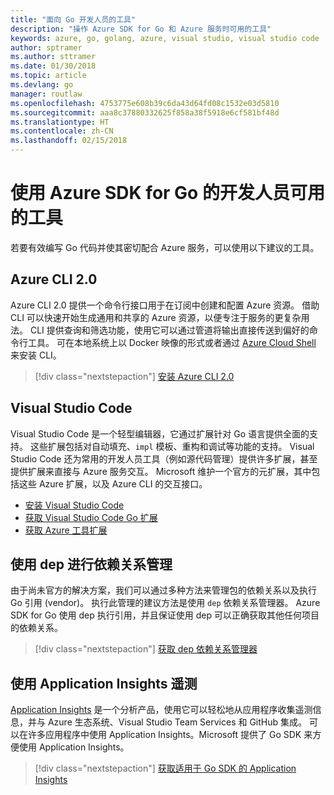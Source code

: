 ```yaml
---
title: "面向 Go 开发人员的工具"
description: "操作 Azure SDK for Go 和 Azure 服务时可用的工具"
keywords: azure, go, golang, azure, visual studio, visual studio code
author: sptramer
ms.author: sttramer
ms.date: 01/30/2018
ms.topic: article
ms.devlang: go
manager: routlaw
ms.openlocfilehash: 4753775e608b39c6da43d64fd08c1532e03d5810
ms.sourcegitcommit: aaa8c37880332625f858a38f5918e6cf581bf48d
ms.translationtype: HT
ms.contentlocale: zh-CN
ms.lasthandoff: 02/15/2018
---
```

# <a name="tools-for-developers-using-the-azure-sdk-for-go"></a>使用 Azure SDK for Go 的开发人员可用的工具

若要有效编写 Go 代码并使其密切配合 Azure 服务，可以使用以下建议的工具。

## <a name="azure-cli-20"></a>Azure CLI 2.0

Azure CLI 2.0 提供一个命令行接口用于在订阅中创建和配置 Azure 资源。 借助 CLI 可以快速开始生成通用和共享的 Azure 资源，以便专注于服务的更复杂用法。 CLI 提供查询和筛选功能，使用它可以通过管道将输出直接传送到偏好的命令行工具。 可在本地系统上以 Docker 映像的形式或者通过 [Azure Cloud Shell](https://docs.microsoft.com/en-us/azure/cloud-shell/overview) 来安装 CLI。

> [!div class="nextstepaction"]
> [安装 Azure CLI 2.0](/cli/azure/install-azure-cli)

## <a name="visual-studio-code"></a>Visual Studio Code

Visual Studio Code 是一个轻型编辑器，它通过扩展针对 Go 语言提供全面的支持。 这些扩展包括对自动填充、`impl` 模板、重构和调试等功能的支持。 Visual Studio Code 还为常用的开发人员工具（例如源代码管理）提供许多扩展，甚至提供扩展来直接与 Azure 服务交互。 Microsoft 维护一个官方的元扩展，其中包括这些 Azure 扩展，以及 Azure CLI 的交互接口。

* [安装 Visual Studio Code](https://code.visualstudio.com/Download)
* [获取 Visual Studio Code Go 扩展](https://code.visualstudio.com/docs/languages/go)
* [获取 Azure 工具扩展](https://marketplace.visualstudio.com/items?itemName=ms-vscode.vscode-azureextensionpack)

## <a name="dependency-management-with-dep"></a>使用 dep 进行依赖关系管理

由于尚未官方的解决方案，我们可以通过多种方法来管理包的依赖关系以及执行 Go 引用 (vendor)。 执行此管理的建议方法是使用 `dep` 依赖关系管理器。 Azure SDK for Go 使用 dep 执行引用，并且保证使用 dep 可以正确获取其他任何项目的依赖关系。

> [!div class="nextstepaction"]
> [获取 dep 依赖关系管理器](https://github.com/tools/godep)

## <a name="telemetry-with-application-insights"></a>使用 Application Insights 遥测

[Application Insights](https://azure.microsoft.com/en-us/services/application-insights/) 是一个分析产品，使用它可以轻松地从应用程序收集遥测信息，并与 Azure 生态系统、Visual Studio Team Services 和 GitHub 集成。 可以在许多应用程序中使用 Application Insights。Microsoft 提供了 Go SDK 来方便使用 Application Insights。

> [!div class="nextstepaction"]
> [获取适用于 Go SDK 的 Application Insights](https://github.com/Microsoft/ApplicationInsights-Go) 
